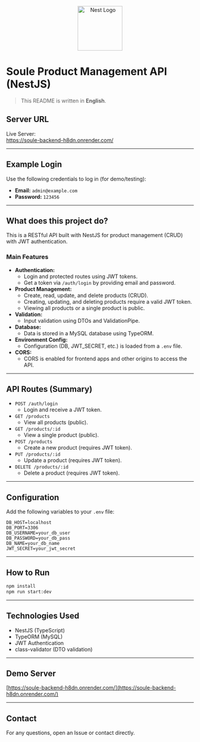 <p align="center">
  <a href="http://nestjs.com/" target="blank"><img src="https://nestjs.com/img/logo-small.svg" width="120" alt="Nest Logo" /></a>
</p>

# Soule Product Management API (NestJS)

> This README is written in **English**.

## Server URL

Live Server:  
https://soule-backend-h8dn.onrender.com/

---

## Example Login

Use the following credentials to log in (for demo/testing):

- **Email:** `admin@example.com`
- **Password:** `123456`

---

## What does this project do?

This is a RESTful API built with NestJS for product management (CRUD) with JWT authentication.

### Main Features

- **Authentication:**  
  - Login and protected routes using JWT tokens.
  - Get a token via `/auth/login` by providing email and password.
- **Product Management:**  
  - Create, read, update, and delete products (CRUD).
  - Creating, updating, and deleting products require a valid JWT token.
  - Viewing all products or a single product is public.
- **Validation:**  
  - Input validation using DTOs and ValidationPipe.
- **Database:**  
  - Data is stored in a MySQL database using TypeORM.
- **Environment Config:**  
  - Configuration (DB, JWT_SECRET, etc.) is loaded from a `.env` file.
- **CORS:**  
  - CORS is enabled for frontend apps and other origins to access the API.

---

## API Routes (Summary)

- `POST /auth/login`  
  - Login and receive a JWT token.
- `GET /products`  
  - View all products (public).
- `GET /products/:id`  
  - View a single product (public).
- `POST /products`  
  - Create a new product (requires JWT token).
- `PUT /products/:id`  
  - Update a product (requires JWT token).
- `DELETE /products/:id`  
  - Delete a product (requires JWT token).

---

## Configuration

Add the following variables to your `.env` file:

```
DB_HOST=localhost
DB_PORT=3306
DB_USERNAME=your_db_user
DB_PASSWORD=your_db_pass
DB_NAME=your_db_name
JWT_SECRET=your_jwt_secret
```

---

## How to Run

```bash
npm install
npm run start:dev
```

---

## Technologies Used

- NestJS (TypeScript)
- TypeORM (MySQL)
- JWT Authentication
- class-validator (DTO validation)

---

## Demo Server

[https://soule-backend-h8dn.onrender.com/](https://soule-backend-h8dn.onrender.com/)

---

## Contact

For any questions, open an Issue or contact directly.